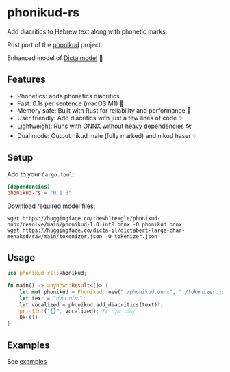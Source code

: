 # phonikud-rs

Add diacritics to Hebrew text along with phonetic marks.

Rust port of the [phonikud](https://github.com/thewh1teagle/phonikud) project.

Enhanced model of [Dicta model](https://huggingface.co/dicta-il/dictabert-large-char-menaked) 🤗

## Features

- Phonetics: adds phonetics diacritics
- Fast: 0.1s per sentence (macOS M1) 🚀
- Memory safe: Built with Rust for reliability and performance 🦀
- User friendly: Add diacritics with just a few lines of code ✨
- Lightweight: Runs with ONNX without heavy dependencies 🛠️
- Dual mode: Output nikud male (fully marked) and nikud haser 💡

## Setup

Add to your `Cargo.toml`:

```toml
[dependencies]
phonikud-rs = "0.1.0"
```

Download required model files:

```console
wget https://huggingface.co/thewh1teagle/phonikud-onnx/resolve/main/phonikud-1.0.int8.onnx -O phonikud.onnx
wget https://huggingface.co/dicta-il/dictabert-large-char-menaked/raw/main/tokenizer.json -O tokenizer.json
```

## Usage

```rust
use phonikud_rs::Phonikud;

fn main() -> anyhow::Result<()> {
    let mut phonikud = Phonikud::new("./phonikud.onnx", "./tokenizer.json")?;
    let text = "שלום עולם";
    let vocalized = phonikud.add_diacritics(text)?;
    println!("{}", vocalized); // שָׁלוֹם עוֹלָם
    Ok(())
}
```

## Examples

See [examples](examples)
